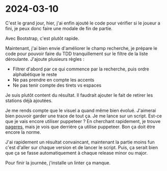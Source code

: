 # 2024-03-10

C'est le grand jour, hier, j'ai enfin ajouté le code pour vérifier si le joueur a fini, je peux donc faire une modale de fin de partie.

Avec Bootstrap, c'est plutôt rapide.

Maintenant, j'ai bien envie d'améliorer le champ recherche, je prépare le code pour pouvoir faire du TDD tranquillement
sur le filtre de la liste déroulante.
J'ajoute plusieurs règles :

- Filtrer d'abord par ce qui commence par la recherche, puis ordre alphabétique le reste
- Ne pas prendre en compte les accents
- Ne pas tenir compte des tirets vs espaces

Je suis plutôt content du résultat. Il faudrait ajouter le fait de retirer les stations déjà ajoutées.

Je me rends compte que le visuel a quand même bien évolué.
J'aimerai bien pouvoir garder une trace de tout ça. Je me lance sur un script.
Est-ce que je vais encore utiliser puppeteer ? En cherchant rapidement, je trouve [pageres](https://github.com/sindresorhus/pageres),
mais je vois que derrière ça utilise puppeteer. Bon ça doit être encore la norme.

J'ai rapidement un résultat convaincant, maintenant la partie moins fun c'est d'aller sur chaque version et de lancer le script.
Puis, ça serait bien que ça se fasse automatiquement à chaque release minor ou major.

Pour finir la journée, j'installe un linter ça manque.
